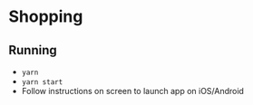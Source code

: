 # Shopping

## Running

- `yarn`
- `yarn start`
- Follow instructions on screen to launch app on iOS/Android
